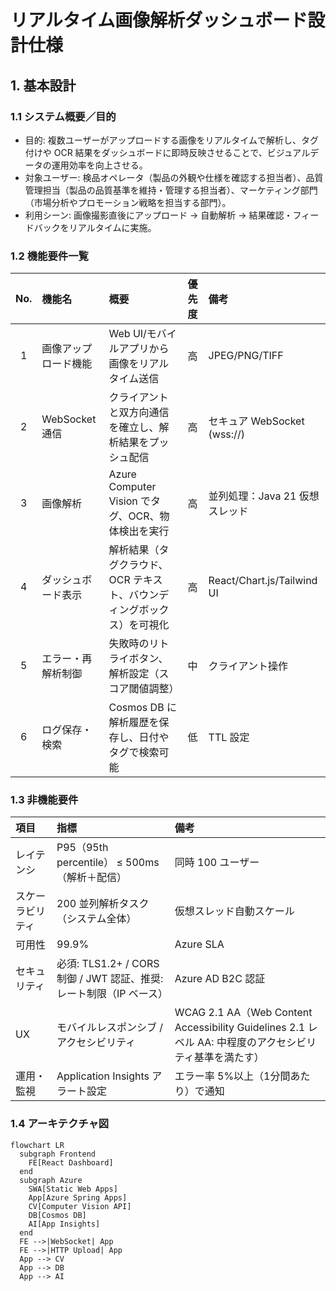 # リアルタイム画像解析ダッシュボード設計仕様

## 1. 基本設計

### 1.1 システム概要／目的

- 目的: 複数ユーザーがアップロードする画像をリアルタイムで解析し、タグ付けや OCR 結果をダッシュボードに即時反映させることで、ビジュアルデータの運用効率を向上させる。
- 対象ユーザー: 検品オペレータ（製品の外観や仕様を確認する担当者）、品質管理担当（製品の品質基準を維持・管理する担当者）、マーケティング部門（市場分析やプロモーション戦略を担当する部門）。
- 利用シーン: 画像撮影直後にアップロード → 自動解析 → 結果確認・フィードバックをリアルタイムに実施。

### 1.2 機能要件一覧

| No. | 機能名               | 概要                                                                   | 優先度 | 備考                           |
| :-: | :------------------- | :--------------------------------------------------------------------- | :----: | :----------------------------- |
|  1  | 画像アップロード機能 | Web UI/モバイルアプリから画像をリアルタイム送信                        |   高   | JPEG/PNG/TIFF                  |
|  2  | WebSocket 通信       | クライアントと双方向通信を確立し、解析結果をプッシュ配信               |   高   | セキュア WebSocket (wss\://)   |
|  3  | 画像解析             | Azure Computer Vision でタグ、OCR、物体検出を実行                      |   高   | 並列処理：Java 21 仮想スレッド |
|  4  | ダッシュボード表示   | 解析結果（タグクラウド、OCR テキスト、バウンディングボックス）を可視化 |   高   | React/Chart.js/Tailwind UI     |
|  5  | エラー・再解析制御   | 失敗時のリトライボタン、解析設定（スコア閾値調整）                     |   中   | クライアント操作               |
|  6  | ログ保存・検索       | Cosmos DB に解析履歴を保存し、日付やタグで検索可能                     |   低   | TTL 設定                       |

### 1.3 非機能要件

| 項目             | 指標                                    | 備考                     |
| :--------------- | :-------------------------------------- | :----------------------- |
| レイテンシ       | P95（95th percentile） ≤ 500ms（解析＋配信） | 同時 100 ユーザー        |
| スケーラビリティ | 200 並列解析タスク（システム全体）       | 仮想スレッド自動スケール |
| 可用性           | 99.9%                                   | Azure SLA                |
| セキュリティ     | 必須: TLS1.2+ / CORS 制御 / JWT 認証、推奨: レート制限（IP ベース） | Azure AD B2C 認証        |
| UX               | モバイルレスポンシブ / アクセシビリティ | WCAG 2.1 AA（Web Content Accessibility Guidelines 2.1 レベル AA: 中程度のアクセシビリティ基準を満たす） |
| 運用・監視       | Application Insights アラート設定       | エラー率 5%以上（1分間あたり）で通知    |

### 1.4 アーキテクチャ図

```mermaid
flowchart LR
  subgraph Frontend
    FE[React Dashboard]
  end
  subgraph Azure
    SWA[Static Web Apps]
    App[Azure Spring Apps]
    CV[Computer Vision API]
    DB[Cosmos DB]
    AI[App Insights]
  end
  FE -->|WebSocket| App
  FE -->|HTTP Upload| App
  App --> CV
  App --> DB
  App --> AI
```